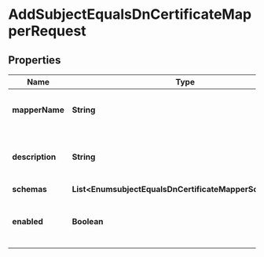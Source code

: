 

# AddSubjectEqualsDnCertificateMapperRequest


## Properties

| Name | Type | Description | Notes |
|------------ | ------------- | ------------- | -------------|
|**mapperName** | **String** | Name of the new Certificate Mapper |  |
|**description** | **String** | A description for this Certificate Mapper |  [optional] |
|**schemas** | **List&lt;EnumsubjectEqualsDnCertificateMapperSchemaUrn&gt;** |  |  |
|**enabled** | **Boolean** | Indicates whether the Certificate Mapper is enabled. |  |



